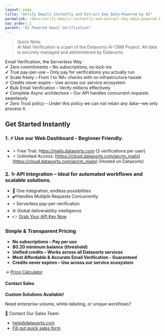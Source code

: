 ```yaml
---
layout: page
title: "Verify Emails Instantly and Extract Key Data—Powered by AI" 
permalink: /docs/verify-emails-instantly-and-extract-key-data-powered-by-ai
nav_order: 1
parent: "AI Powered Email Verification"
---
```


> Quick Note:
<br>AI Mail Verification is a part of the Dataoorts AI-CRM Project. All data is securely managed and administered by Dataoorts.

Email Verification, the Serverless Way<br>
✔ Zero commitments – No subscriptions, no lock-ins<br>
✔ True pay-per-use – Only pay for verifications you actually run<br>
✔ Scale freely – From 1 to 1M+ checks with no infrastructure hassle<br>
✔ Credits never expire – Use across our service ecosystem<br>
✔ Bulk Email Verification – Verify millions effectively<br>
✔ Complete Async architecture – Our API handles concurrent requests seamlessly<br>
✔ Zero Trust policy – Under this policy we can not retain any data—we only process it.

## Get Started Instantly
### 1. ⚡ Use our Web Dashboard - Beginner Friendly.
* ✧ Free Trial: h[ttps://mails.dataoorts.com](https://mails.dataoorts.com) (3 verifications per user)
* ✧ Unlimited Access: [https://cloud.dataoorts.com/aicrm_mails](https://cloud.dataoorts.com/aicrm_mails) (Hosted on Dataoorts)

### 2. ✨ API Integration – Ideal for automated workflows and scalable solutions.
* 🚀 One integration, endless possibilities
* ✔️Handles Multiple Requests Concurrently
* ⚡ Serverless pay-per-verification
* 🌐 Global deliverability intelligence
* 👉 [Grab Your API Key Now](https://cloud.dataoorts.com/unify_api)

### Simple & Transparent Pricing


* **No subscriptions – Pay per use**
* **$0.20 minimum balance (threshold)**
* **Unified credits – Works across all Dataoorts services**
* **Most Affordable & Accurate Email Verification - Guaranteed**
* **Credits never expires – Use across our service ecosystem**

→ [Price Calculator](https://mails.dataoorts.com/pricing)

#### Contact Sales
**Custom Solutions Available!**

Need enterprise volume, white-labeling, or unique workflows?

📩 Contact Our Sales Team:

* [help@dataoorts.com](help@dataoorts.com)
* [Fill out quick sales form](https://tally.so/r/nrkBjL)